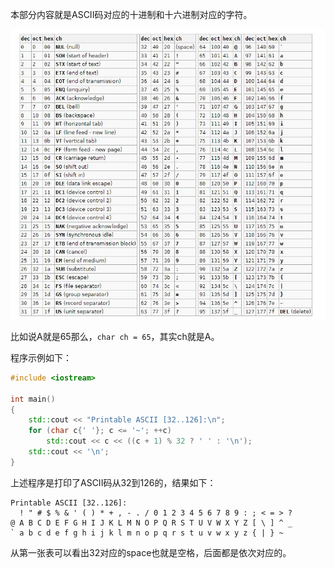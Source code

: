 本部分内容就是ASCII码对应的十进制和十六进制对应的字符。

![image-20240220231127577](/image/2/ascii.jpg)

比如说A就是65那么，`char ch = 65`，其实ch就是A。

程序示例如下：

```cpp
#include <iostream>
 
int main()
{
    std::cout << "Printable ASCII [32..126]:\n";
    for (char c{' '}; c <= '~'; ++c)
        std::cout << c << ((c + 1) % 32 ? ' ' : '\n');
    std::cout << '\n';
}
```

上述程序是打印了ASCII码从32到126的，结果如下：

```
Printable ASCII [32..126]:
  ! " # $ % & ' ( ) * + , - . / 0 1 2 3 4 5 6 7 8 9 : ; < = > ?
@ A B C D E F G H I J K L M N O P Q R S T U V W X Y Z [ \ ] ^ _
` a b c d e f g h i j k l m n o p q r s t u v w x y z { | } ~
```

从第一张表可以看出32对应的space也就是空格，后面都是依次对应的。